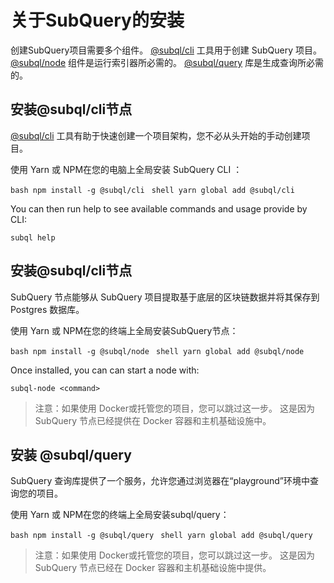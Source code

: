 # 关于SubQuery的安装

创建SubQuery项目需要多个组件。 [@subql/cli](https://github.com/subquery/subql/tree/docs-new-section/packages/cli) 工具用于创建 SubQuery 项目。 [@subql/node](https://github.com/subquery/subql/tree/docs-new-section/packages/node) 组件是运行索引器所必需的。 [@subql/query](https://github.com/subquery/subql/tree/docs-new-section/packages/query) 库是生成查询所必需的。

## 安装@subql/cli节点

[@subql/cli](https://github.com/subquery/subql/tree/docs-new-section/packages/cli) 工具有助于快速创建一个项目架构，您不必从头开始的手动创建项目。

使用 Yarn 或 NPM在您的电脑上全局安装 SubQuery CLI ：

<CodeGroup> <CodeGroupItem title="NPM"> ```bash npm install -g @subql/cli ``` </CodeGroupItem>
<CodeGroupItem title="YARN" active> ```shell yarn global add @subql/cli ``` </CodeGroupItem> </CodeGroup>

You can then run help to see available commands and usage provide by CLI:

```shell
subql help
```
## 安装@subql/cli节点

SubQuery 节点能够从 SubQuery 项目提取基于底层的区块链数据并将其保存到 Postgres 数据库。

使用 Yarn 或 NPM在您的终端上全局安装SubQuery节点：

<CodeGroup> <CodeGroupItem title="NPM"> ```bash npm install -g @subql/node ``` </CodeGroupItem>
<CodeGroupItem title="YARN" active> ```shell yarn global add @subql/node ``` </CodeGroupItem> </CodeGroup>

Once installed, you can can start a node with:

```shell
subql-node <command>
```
> 注意：如果使用 Docker或托管您的项目，您可以跳过这一步。 这是因为SubQuery 节点已经提供在 Docker 容器和主机基础设施中。

## 安装 @subql/query

SubQuery 查询库提供了一个服务，允许您通过浏览器在“playground”环境中查询您的项目。

使用 Yarn 或 NPM在您的终端上全局安装subql/query：

<CodeGroup> <CodeGroupItem title="NPM"> ```bash npm install -g @subql/query ``` </CodeGroupItem>
<CodeGroupItem title="YARN" active> ```shell yarn global add @subql/query ``` </CodeGroupItem> </CodeGroup>

> 注意：如果使用 Docker或托管您的项目，您可以跳过这一步。 这是因为SubQuery 节点已经在 Docker 容器和主机基础设施中提供。 